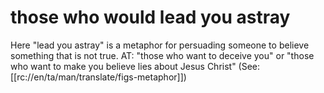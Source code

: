 # those who would lead you astray

Here "lead you astray" is a metaphor for persuading someone to believe something that is not true. AT: "those who want to deceive you" or "those who want to make you believe lies about Jesus Christ" (See: [[rc://en/ta/man/translate/figs-metaphor]])

